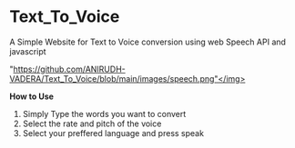 # Text_To_Voice
A Simple Website for Text to Voice conversion using web Speech API and javascript

<img>"https://github.com/ANIRUDH-VADERA/Text_To_Voice/blob/main/images/speech.png"</img>

**How to Use**
  1. Simply Type the words you want to convert
  2. Select the rate and pitch of the voice
  3. Select your preffered language and press speak
